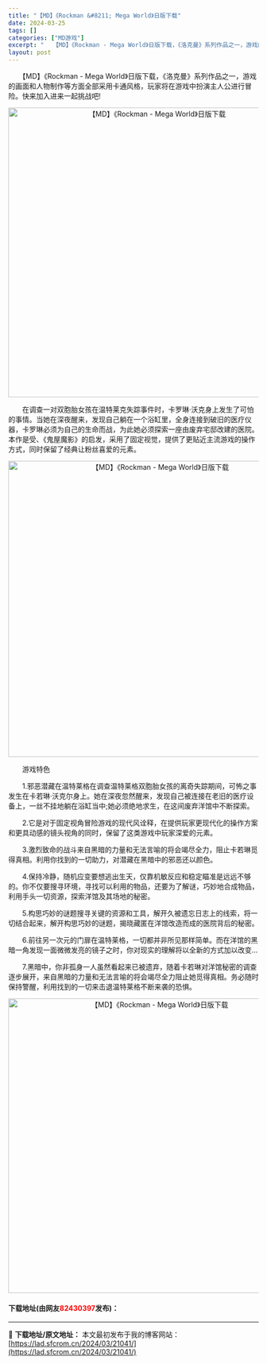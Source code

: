 ```yaml
---
title: "【MD】《Rockman &#8211; Mega World》日版下载"
date: 2024-03-25
tags: []
categories: ["MD游戏"]
excerpt: "　　【MD】《Rockman - Mega World》日版下载，《洛克曼》系列作品之一，游戏的画面和人物制作等方面全部采用卡通风格，玩家将在游戏中扮演主人公进行冒险。快来加入进来一起挑战吧! 　　在调查一对双胞胎女孩在温特莱克失踪事件时，卡罗琳&middot;沃克身上发生了可怕的事情。当她在深夜醒&hellip;"
layout: post
---
```


 <p>　　【MD】《Rockman - Mega World》日版下载，《洛克曼》系列作品之一，游戏的画面和人物制作等方面全部采用卡通风格，玩家将在游戏中扮演主人公进行冒险。快来加入进来一起挑战吧!</p> <p align="center"><img align="" border="0" src="https://lad.sfcrom.cn/wp-content/uploads/2024/03/20240325_660111b9907c6.png" width="583" alt="【MD】《Rockman - Mega World》日版下载" /></p> <p>　　在调查一对双胞胎女孩在温特莱克失踪事件时，卡罗琳&middot;沃克身上发生了可怕的事情。当她在深夜醒来，发现自己躺在一个浴缸里，全身连接到破旧的医疗仪器，卡罗琳必须为自己的生命而战，为此她必须探索一座由废弃宅邸改建的医院。本作是受、《鬼屋魔影》的启发，采用了固定视觉，提供了更贴近主流游戏的操作方式，同时保留了经典让粉丝喜爱的元素。</p> <p align="center"><img align="" border="0" src="https://lad.sfcrom.cn/wp-content/uploads/2024/03/20240325_660111ba7e3c5.png" width="596" alt="【MD】《Rockman - Mega World》日版下载" /></p> <p>　　游戏特色</p> <p>　　1.邪恶潜藏在温特莱格在调查温特莱格双胞胎女孩的离奇失踪期间，可怖之事发生在卡若琳&middot;沃克尔身上。她在深夜忽然醒来，发现自己被连接在老旧的医疗设备上，一丝不挂地躺在浴缸当中;她必须绝地求生，在这间废弃洋馆中不断探索。</p> <p>　　2.它是对于固定视角冒险游戏的现代风诠释，在提供玩家更现代化的操作方案和更具动感的镜头视角的同时，保留了这类游戏中玩家深爱的元素。</p> <p>　　3.激烈致命的战斗来自黑暗的力量和无法言喻的将会竭尽全力，阻止卡若琳觅得真相。利用你找到的一切助力，对潜藏在黑暗中的邪恶还以颜色。</p> <p>　　4.保持冷静，随机应变要想逃出生天，仅靠机敏反应和稳定瞄准是远远不够的。你不仅要搜寻环境，寻找可以利用的物品，还要为了解谜，巧妙地合成物品，利用手头一切资源，探索洋馆及其场地的秘密。</p> <p>　　5.构思巧妙的谜题搜寻关键的资源和工具，解开久被遗忘日志上的线索，将一切结合起来，解开构思巧妙的谜题，揭晓藏匿在洋馆改造而成的医院背后的秘密。</p> <p>　　6.前往另一次元的门扉在温特莱格，一切都并非所见那样简单。而在洋馆的黑暗一角发现一面微微发亮的镜子之时，你对现实的理解将以全新的方式加以改变...</p> <p>　　7.黑暗中，你非孤身一人虽然看起来已被遗弃，随着卡若琳对洋馆秘密的调查逐步展开，来自黑暗的力量和无法言喻的将会竭尽全力阻止她觅得真相。务必随时保持警醒，利用找到的一切来击退温特莱格不断来袭的恐惧。</p> <p align="center"><img align="" border="0" src="https://lad.sfcrom.cn/wp-content/uploads/2024/03/20240325_660111bb59028.png" width="593" alt="【MD】《Rockman - Mega World》日版下载" /></p> <p><h4>下载地址(由网友<font color="red">82430397</font>发布)：</h4></p> 

---
📖 **下载地址/原文地址：** 本文最初发布于我的博客网站：[https://lad.sfcrom.cn/2024/03/21041/](https://lad.sfcrom.cn/2024/03/21041/)
